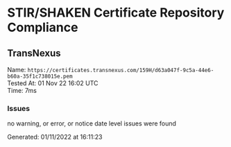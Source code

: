 # STIR/SHAKEN Certificate Repository Compliance

## TransNexus

Name: `https://certificates.transnexus.com/159H/d63a047f-9c5a-44e6-b60a-35f1c738015e.pem`\
Tested At: 01 Nov 22 16:02 UTC\
Time: 7ms

### Issues

no warning, or error, or notice date level issues were found

Generated: 01/11/2022 at 16:11:23